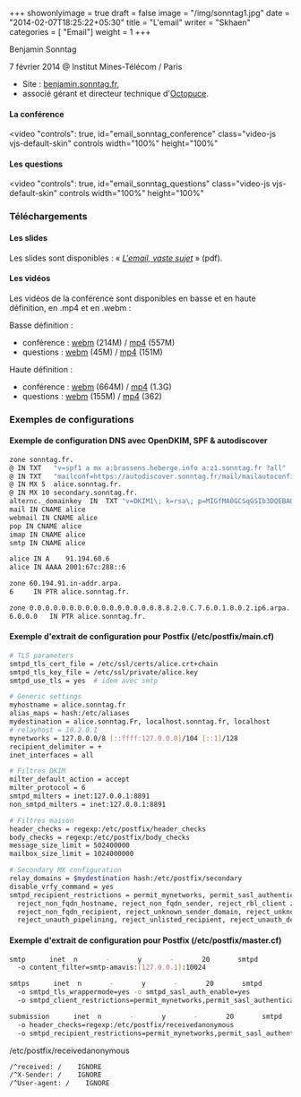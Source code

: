 +++
showonlyimage = true
draft = false
image = "/img/sonntag1.jpg"
date = "2014-02-07T18:25:22+05:30"
title = "L'email"
writer = "Skhaen"
categories = [ "Email"]
weight = 1
+++

Benjamin Sonntag

7 février 2014 @ Institut Mines-Télécom / Paris
<!--more-->

* Site : <a href="https://benjamin.sonntag.fr/fr">benjamin.sonntag.fr</a>,
* associé gérant et directeur technique d'<a href="https://www.octopuce.fr">Octopuce</a>.

<h4 id="laconfrence">La conférence</h4>

<video "controls": true, id="email_sonntag_conference" class="video-js vjs-default-skin" controls width="100%" height="100%" 
<source src="https://data.iletaitunefoisinternet.fr/mail_sonntag/360p/IEUFI_mail_sonntag_conference-360p.mp4" type='video/mp4' /> 
<source src="https://data.iletaitunefoisinternet.fr/mail_sonntag/360p/IEUFI_mail_sonntag_conference-360p.webm" type='video/webm' /> 
</video>

<h4 id="lesquestions">Les questions</h4>

<video "controls": true, id="email_sonntag_questions" class="video-js vjs-default-skin" controls width="100%" height="100%" 
<source src="https://data.iletaitunefoisinternet.fr/mail_sonntag/360p/IEUFI_mail_sonntag_questions-360p.mp4" type='video/mp4' /> 
<source src="https://data.iletaitunefoisinternet.fr/mail_sonntag/360p/IEUFI_mail_sonntag_questions-360p.webm" type='video/webm' /> 
</video>

<h3 id="tlchargements">Téléchargements</h3>

<h4 id="lesslides">Les slides</h4>

Les slides sont disponibles : « <em><a href="https://data.iletaitunefoisinternet.fr/mail_sonntag/IEUFI_sonntag_mail.pdf">L'email, vaste sujet</a></em> » (pdf).

<h4 id="lesvidos">Les vidéos</h4>

Les vidéos de la conférence sont disponibles en basse et en haute définition, en .mp4 et en .webm :

Basse définition :

* conférence : <a href="https://data.iletaitunefoisinternet.fr/mail_sonntag/360p/IEUFI_mail_sonntag_conference-360p.webm">webm</a> (214M) / <a href="https://data.iletaitunefoisinternet.fr/mail_sonntag/360p/IEUFI_mail_sonntag_conference-360p.mp4">mp4</a> (557M)
* questions : <a href="https://data.iletaitunefoisinternet.fr/mail_sonntag/360p/IEUFI_mail_sonntag_questions-360p.webm">webm</a> (45M) / <a href="https://data.iletaitunefoisinternet.fr/mail_sonntag/360p/IEUFI_mail_sonntag_questions-360p.mp4">mp4</a> (151M)

Haute définition : 

* conférence : <a href="https://data.iletaitunefoisinternet.fr/mail_sonntag/720p/IEUFI_mail_sonntag_conference-720p.webm">webm</a> (664M) / <a href="https://data.iletaitunefoisinternet.fr/mail_sonntag/720p/IEUFI_mail_sonntag_conference-720p.mp4">mp4</a> (1.3G)
* questions : <a href="https://data.iletaitunefoisinternet.fr/mail_sonntag/720p/IEUFI_mail_sonntag_questions-720p.webm">webm</a> (155M) / <a href="https://data.iletaitunefoisinternet.fr/mail_sonntag/720p/IEUFI_mail_sonntag_questions-720p.mp4">mp4</a> (362)


<h3 id="exemplesdeconfigurations">Exemples de configurations</h3>

<h4 id="exempledeconfigurationdnsavecopendkimspfautodiscover">Exemple de configuration DNS avec OpenDKIM, SPF &amp; autodiscover</h4>

```bash
zone sonntag.fr.
@ IN TXT   "v=spf1 a mx a:brassens.heberge.info a:z1.sonntag.fr ?all"
@ IN TXT   "mailconf=https://autodiscover.sonntag.fr/mail/mailautoconfig.xml"
@ IN MX 5  alice.sonntag.fr.
@ IN MX 10 secondary.sonntag.fr.
alternc._domainkey  IN  TXT "v=DKIM1\; k=rsa\; p=MIGfMA0GCSqGSIb3DQEBAQUAA4GNADCBiQKBgQC7lmzOaaojx4ppHCIoaqX5CP92tVCij36eFh+FscPyoTQ5CimLSFAyDhDEp0hDYA/8EZoqWvF/z3rZKp+JrypKoqpPSI3QpaJGp+ZuqJabcKjE5rgk7bUUfm9gVUnOehIM185n7xpbWkQFxmCufpJu3wu4eqNc2YPJ5A9H9AldyQIDAQAB"   
mail IN CNAME alice
webmail IN CNAME alice
pop IN CNAME alice
imap IN CNAME alice 
smtp IN CNAME alice

alice IN A    91.194.60.6
alice IN AAAA 2001:67c:288::6

zone 60.194.91.in-addr.arpa.
6     IN PTR alice.sonntag.fr.

zone 0.0.0.0.0.0.0.0.0.0.0.0.0.0.0.0.8.8.2.0.C.7.6.0.1.0.0.2.ip6.arpa.
6.0.0.0   IN PTR alice.sonntag.fr.
```

<h4 id="exempledextraitdeconfigurationpourpostfixetcpostfixmaincf">Exemple d'extrait de configuration pour Postfix (/etc/postfix/main.cf)</h4>

```bash
# TLS parameters
smtpd_tls_cert_file = /etc/ssl/certs/alice.crt+chain
smtpd_tls_key_file = /etc/ssl/private/alice.key
smtpd_use_tls = yes  # idem avec smtp

# Generic settings
myhostname = alice.sonntag.fr
alias_maps = hash:/etc/aliases
mydestination = alice.sonntag.Fr, localhost.sonntag.fr, localhost
# relayhost = 10.2.0.1
mynetworks = 127.0.0.0/8 [::ffff:127.0.0.0]/104 [::1]/128
recipient_delimiter = +
inet_interfaces = all

# Filtres DKIM
milter_default_action = accept
milter_protocol = 6
smtpd_milters = inet:127.0.0.1:8891
non_smtpd_milters = inet:127.0.0.1:8891

# Filtres maison
header_checks = regexp:/etc/postfix/header_checks
body_checks = regexp:/etc/postfix/body_checks
message_size_limit = 502400000
mailbox_size_limit = 1024000000

# Secondary MX configuration
relay_domains = $mydestination hash:/etc/postfix/secondary
disable_vrfy_command = yes
smtpd_recipient_restrictions = permit_mynetworks, permit_sasl_authenticated, reject_invalid_hostname, 
  reject_non_fqdn_hostname, reject_non_fqdn_sender, reject_rbl_client zen.spamhaus.org,
  reject_non_fqdn_recipient, reject_unknown_sender_domain, reject_unknown_recipient_domain, 
  reject_unauth_pipelining, reject_unlisted_recipient, reject_unauth_destination
```

<h4 id="exempledextraitdeconfigurationpourpostfixetcpostfixmastercf">Exemple d'extrait de configuration pour Postfix (/etc/postfix/master.cf)</h4>

```bash
smtp      inet  n       -       y       -       20       smtpd 
  -o content_filter=smtp-amavis:[127.0.0.1]:10024

smtps      inet  n       -       y       -       20       smtpd 
  -o smtpd_tls_wrappermode=yes -o smtpd_sasl_auth_enable=yes 
  -o smtpd_client_restrictions=permit_mynetworks,permit_sasl_authenticated,reject

submission      inet  n       -       y       -       20       smtpd 
  -o header_checks=regexp:/etc/postfix/receivedanonymous 
  -o smtpd_recipient_restrictions=permit_mynetworks,permit_sasl_authenticated,reject
```

/etc/postfix/receivedanonymous

```bash
/^received: /    IGNORE
/^X-Sender: /    IGNORE
/^User-agent: /    IGNORE
```